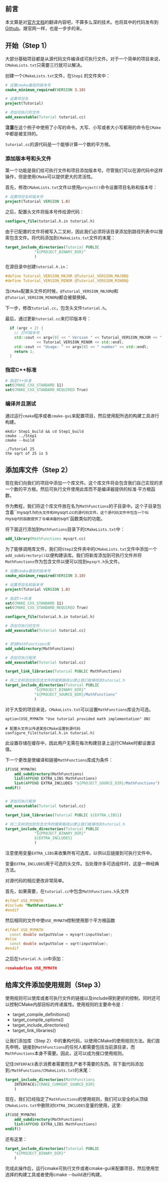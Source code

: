 ## 前言

本文算是对[官方文档](https://cmake.org/cmake/help/v3.18/guide/tutorial/index.html)的翻译内容吧，不算多么深的技术。也将其中的代码发布到[Github](https://github.com/TUGOhost/cmakeDemo)。跟官网一样，也是一步步的来。

## 开始（Step 1）

大部分基础项目都是从源代码文件编译成可执行文件。对于一个简单的项目来说，`CMakeLists.txt`只需要三行就可以解决。

创建一个`CMakeLists.txt`文件，在`Step1` 的文件夹中：

```cmake
# 设置cmake最低的版本号
cmake_minimum_required(VERSION 3.10)

# 设置项目名
project(Tutorial)

# 添加可执行的文件
add_executable(Tutorial tutorial.cc)
```

**注意**在这个例子中使用了小写的命令。大写、小写或者大小写都用的命令在`CMake`中都是被支持的。

`tutorial.cc`的源代码是一个能够计算一个数的平方根。

### 添加版本号和头文件

第一个功能是我们给可执行文件和项目添加版本号。尽管我们可以在源代码中这样操作，但是使用`CMake`可以提供更大的灵活性。

首先，修改`CMakeLists.txt`文件以使用`project()`命令设置项目名称和版本号：

```cmake
# 设置项目名和版本号
project(Tutorial VERSION 1.0) 
```

之后，配置头文件将版本号传给源代码：

```cmake
configure_file(tutorial.h.in tutorial.h)
```

由于已配置的文件将被写入二叉树，因此我们必须将该目录添加到路径列表中以搜索包含文件。将代码添加到`CMakeLists.txt`文件的末尾：

```cmake
target_include_directories(Tutorial PUBLIC
             "${PROJECT_BINARY_DIR}"
             )
```

在源目录中创建`tutorial.h.in`：

```c
#define Tutorial_VERSION_MAJOR @Tutorial_VERSION_MAJOR@
#define Tutorial_VERSION_MINOR @Tutorial_VERSION_MINOR@
```

当`CMake`配置头文件的时候，`@Tutorial_VERSION_MAJOR@`和`@Tutorial_VERSION_MINOR@`都会被替换掉。

下一步，修改`tutorial.cc`，包含头文件`tutorial.h`。

最后，通过更新`tutorial.cc`来打印版本号：

```cc
  if (argc < 2) {
    // 打印版本号
    std::cout << argv[0] << " Version " << Tutorial_VERSION_MAJOR << "."
              << Tutorial_VERSION_MINOR << std::endl;
    std::cout << "Usage: " << argv[0] << " number" << std::endl;
    return 1;
  }
```

### 指定C++标准

```cmake
# 指定C++标准
set(CMAKE_CXX_STANDARD 11)
set(CMAKE_CXX_STANDARD_REQUIRED True)
```

### 编译并且测试

通过运行`cmake`程序或者`cmake-gui`来配置项目，然后使用配所选的构建工具进行构建。

```
mkdir Step1_build && cd Step1_build
cmake ../Step1
cmake --build
```

```shell
./Tutorial 25
the sqrt of 25 is 5
```

## 添加库文件（Step 2）

现在我们向我们的项目中添加一个库文件。这个库文件将会包含我们自己实现的求一个数的平方根。然后可执行文件使用此库而不是编译器提供的标准·平方根函数。

作为教程，我们将这个库文件放在名为`MathFunctions`的子目录中。这个子目录包含着``mysqrt.h`的头文件和`mysqrt.cc`的源代码文件。这个源代码文件中包含一个叫`mysqrt`的函数提供了与编译器的`sqrt`函数类似的功能。

将下面这行添加到`MathFuntions`目录下的`CMakeLists.txt`中：

```cmake
add_library(MathFunctions mysqrt.cc)
```

为了能够调用库文件，我们将`Step2`文件夹中的`CMakeLists.txt`文件中添加一个`add_subdirectory()`以便构建该库。我们将新库添加到可执行文件并将`MathFunctions`作为包含文件以便可以找到`mysqrt.h`头文件。

```cmake
# 设置cmake最低的版本号
cmake_minimum_required(VERSION 3.10)

# 设置项目名和版本号
project(Tutorial VERSION 1.0) 

# 指定C++标准
set(CMAKE_CXX_STANDARD 11)
set(CMAKE_CXX_STANDARD_REQUIRED True)

configure_file(tutorial.h.in tutorial.h)

# 添加可执行的文件
add_executable(Tutorial tutorial.cc)


# 添加MathFunctions库
add_subdirectory(MathFunctions)

# 添加可执行程序
add_executable(Tutorial tutorial.cc)

target_link_libraries(Tutorial PUBLIC MathFunctions)

# 将二叉树添加到包含文件的搜索路径以便让我们能够找到tutorial.h
target_include_directories(Tutorial PUBLIC
             "${PROJECT_BINARY_DIR}"
             "${PROJECT_SOURCE_DIR}/MathFunctions"
             )
```

 对于大型的项目来说，`CMakeLists.txt`可以设置`MathFunctions`库设为可选。

```
option(USE_MYMATH "Use tutorial provided math implementation" ON)

# 配置头文件以传递某些CMake设置到源代码
configure_file(tutorial.h.in tutorial.h)
```

此设置存储在缓存中，因此用户无需在每次构建目录上运行CMake时都设置该值。

下一个更改是使编译和链接`MathFunctions`库成为条件：

```cmake
if(USE_MYMATH)
    add_subdirectory(MathFunctions)
    list(APPEND EXTRA_LIBS MathFunctions)
    list(APPEND EXTRA_INCLUDES "${PROJECT_SOURCE_DIR}/MathFunctions")
endif()


# 添加可执行程序
add_executable(Tutorial tutorial.cc)

target_link_libraries(Tutorial PUBLIC ${EXTRA_LIBS})

# 将二叉树添加到包含文件的搜索路径以便让我们能够找到tutorial.h
target_include_directories(Tutorial PUBLIC
             "${PROJECT_BINARY_DIR}"
             ${EXTRA_INCLUDES}
             )
```

注意使用变量`EXTRA_LIBS`来收集所有可选库，以供以后链接到可执行文件中。

变量`EXTRA_INCLUDES`用于可选的头文件。当处理许多可选组件时，这是一种经典方法。

对源代码的相应更改非常简单。

首先，如果需要，在`tutorial.cc`中包含`MathFunctions.h`头文件

```c++
#ifdef USE_MYMATH
#include "MathFunctions.h"
#endif
```

然后相同的文件中使`USE_MYMATH`控制使用那个平方根函数

```c++
#ifdef USE_MYMATH
  const double outputValue = mysqrt(inputValue);
#else
  const double outputValue = sqrt(inputValue);
#endif
```

之后在`tutorial.h.in`中添加：

```c
#cmakedefine USE_MYMATH
```

## 给库文件添加使用规则（Step 3）

使用规则可以使库或者可执行文件的链接以及include得到更好的控制，同时还可以控制CMake内部目标的传递属性。使用规则的主要命令是：

- target_compile_definitions()
- target_compile_options()
- target_include_directories()
- target_link_libraries()

让我们添加库（Step 2）中的重构代码，以使用CMake的使用规则方法。我们首先申明，链接到`MathFunctions`的任何人都需要包括当前源目录，而`MathFunctions`本身不需要。因此，这可以成为接口使用规则。

记住`INTERFACE`表示消费者需要而生产者不需要的东西。将下面代码添加到`/MathFunctions/CMakeLists.txt`的末尾：

```cmake
target_include_directories(MathFunctions
    INTERFACE${CMAKE_CURRENT_SOURCE_DIR}
    )
```

现在，我们已经指定了`MathFunctions`的使用规则，我们可以安全的从顶级`CMakeLists.txt`中删除对`EXTRA_INCLUDES`变量的使用，这里:

```cmake
if(USE_MYMATH)
    add_subdirectory(MathFunctions)
    list(APPEND EXTRA_LIBS MathFunctions)    
endif()
```

还有这里：

```cmake
target_include_directories(Tutorial PUBLIC
    "${PROJECT_BINARY_DIR}"
    )
```

完成此操作后，运行cmake可执行文件或者cmake-gui来配置项目，然后使用您选择的构建工具或者使用cmake --build进行构建。

